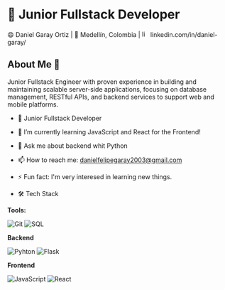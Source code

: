  # 🔭 Junior Fullstack Developer 

😄 Daniel Garay Ortiz | 🌱 Medellín, Colombia | <a href='https://www.linkedin.com/in/daniel-garay-264956342/' target="_blank"><img src="https://avatars3.githubusercontent.com/u/357098" width="15" height="15" alt="linkedin logo"/></a> linkedin.com/in/daniel-garay/


## About Me 👋

Junior Fullstack Engineer with proven experience in building and maintaining scalable server-side applications, focusing on database management, RESTful APIs, and backend services to support web and mobile platforms.


- 🔭 Junior Fullstack Developer 
- 🌱 I’m currently learning JavaScript and React for the Frontend!
- 💬 Ask me about backend whit Python
- 📫 How to reach me: danielfelipegaray2003@gmail.com
- ⚡ Fun fact: I'm very interesed in learning new things.

- 🛠️ Tech Stack

**Tools:**

  ![Git](https://img.shields.io/badge/Git-F05032?logo=git&logoColor=white)
  ![SQL](https://img.shields.io/badge/SQL-lightblue)
  
**Backend**  

  ![Pyhton](https://img.shields.io/badge/Python-yellow)
  ![Flask](https://img.shields.io/badge/Flask-blue)
  
**Frontend**  

  ![JavaScript](https://img.shields.io/badge/JavaScript-yellow)
  ![React](https://img.shields.io/badge/React-61DAFB?logo=react&logoColor=black)


 
